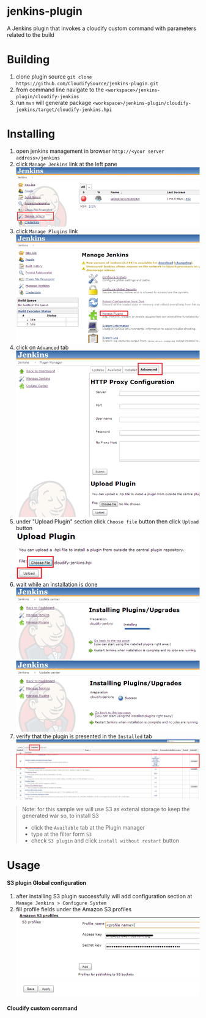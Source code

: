 jenkins-plugin
==============

A Jenkins plugin that invokes a cloudify custom command with parameters related to the build

Building
========

1. clone plugin source `git clone https://github.com/CloudifySource/jenkins-plugin.git`
2. from command line navigate to the `<workspace>/jenkins-plugin/cloudify-jenkins`
3. run `mvn` will generate package `<workspace>/jenkins-plugin/cloudify-jenkins/target/cloudify-jenkins.hpi`

Installing
==========
1. open jenkins management in browser `http://<your server address>/jenkins`
2. click `Manage Jenkins` link at the left pane ![step 1](/readme/step1.png "Manage Jenkins")
3. click `Manage Plugins` link ![step 2](/readme/step2.png "Manage Plugins")
4. click on `Advanced` tab ![step 3](/readme/step3.png "Advanced")
5. under "Upload Plugin" section click `Choose file` button then click `Upload` button ![step 4](/readme/step4.png)
6. wait while an installation is done ![step 5](/readme/step5.png) ![step 6](/readme/step6.png)
7. verify that the plugin is presented in the `Installed` tab ![step 7](/readme/step7.png)

> Note: for this sample we will use S3 as extenal storage to keep the generated war so, to install S3 
> * click the `Available` tab at the Plugin manager
> * type at the filter form `S3`
> * check `S3 plugin` and click `install without restart` button 

Usage
=====

#### S3 plugin Global configuration

1. after installing S3 plugin successfully will add configuration section at `Manage Jenkins > Configure System` 
2. fill profile fields under the Amazon S3 profiles ![step 8](/readme/step8.png)

#### Cloudify custom command
